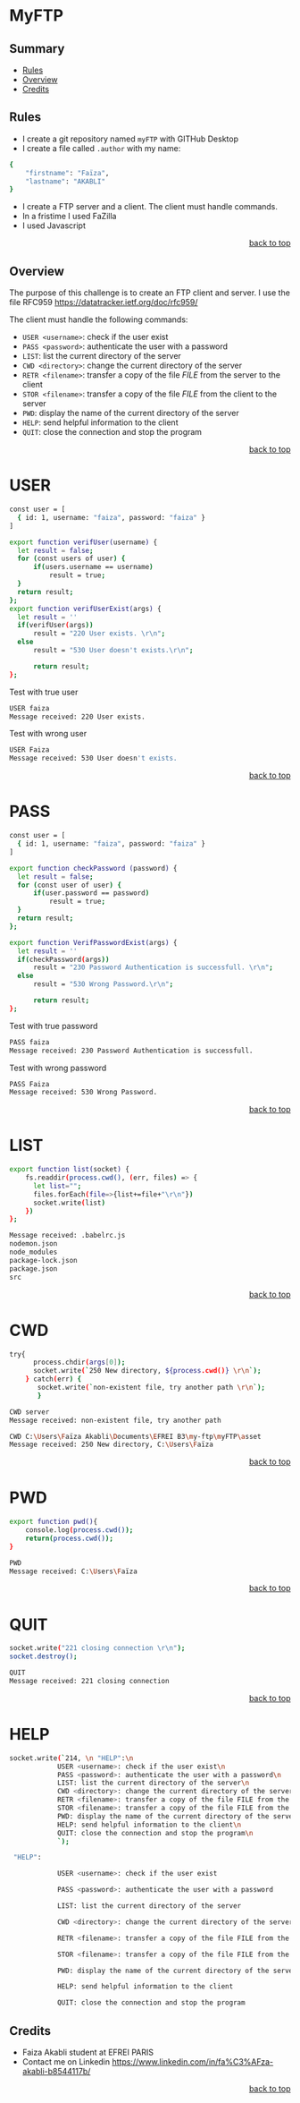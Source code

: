 <div id="top"></div>

# MyFTP

## <a name='TOC'>Summary</a>

* [Rules](#rules)
* [Overview](#overview)
* [Credits](#credits)

## <a name='overview'>Rules</a>

* I create a git repository named `myFTP` with GITHub Desktop
* I create a file called `.author` with my name:

```sh
{
    "firstname": "Faïza",
    "lastname": "AKABLI"
}
```
* I create a FTP server and a client. The client must handle commands.
* In a fristime I used FaZilla 
* I used Javascript


<p align="right"><a href="#top">back to top</a></p>

## <a name='overview'> Overview</a>

The purpose of this challenge is to create an FTP client and server.
I use the file RFC959 https://datatracker.ietf.org/doc/rfc959/

The client must handle the following commands:

* `USER <username>`: check if the user exist
* `PASS <password>`: authenticate the user with a password
* `LIST`: list the current directory of the server
* `CWD <directory>`: change the current directory of the server
* `RETR <filename>`: transfer a copy of the file _FILE_ from the server to the client
* `STOR <filename>`: transfer a copy of the file _FILE_ from the client to the server
* `PWD`: display the name of the current directory of the server
* `HELP`: send helpful information to the client
* `QUIT`: close the connection and stop the program


<p align="right"><a href="#top">back to top</a></p>

#  USER 

```sh
const user = [
  { id: 1, username: "faiza", password: "faiza" }
]

export function verifUser(username) {
  let result = false;
  for (const users of user) {
      if(users.username == username)
          result = true;
  }
  return result;
};
export function verifUserExist(args) {
  let result = ''
  if(verifUser(args))
      result = "220 User exists. \r\n";
  else
      result = "530 User doesn't exists.\r\n";

      return result;
};
```
Test with true user

```sh
USER faiza
Message received: 220 User exists. 
```
Test with wrong user

```sh
USER Faiza
Message received: 530 User doesn't exists. 
```

<p align="right"><a href="#top">back to top</a></p>

# PASS

```sh
const user = [
  { id: 1, username: "faiza", password: "faiza" }
]

export function checkPassword (password) {
  let result = false;
  for (const user of user) {
      if(user.password == password)
          result = true;
  }
  return result;
};

export function VerifPasswordExist(args) {
  let result = ''
  if(checkPassword(args))
      result = "230 Password Authentication is successfull. \r\n";
  else
      result = "530 Wrong Password.\r\n";

      return result;
};
```
Test with true password

```sh
PASS faiza
Message received: 230 Password Authentication is successfull. 
```
Test with wrong password
```sh
PASS Faiza
Message received: 530 Wrong Password. 
```



<p align="right"><a href="#top">back to top</a></p>

# LIST

```sh
export function list(socket) {
    fs.readdir(process.cwd(), (err, files) => {
      let list="";
      files.forEach(file=>{list+=file+"\r\n"})
      socket.write(list)  
    })      
};
```
```sh
Message received: .babelrc.js
nodemon.json
node_modules
package-lock.json
package.json
src
```



<p align="right"><a href="#top">back to top</a></p>

# CWD

````sh
try{
      process.chdir(args[0]);
      socket.write(`250 New directory, ${process.cwd()} \r\n`);
    } catch(err) {
       socket.write(`non-existent file, try another path \r\n`);
       }
````

```sh
CWD server
Message received: non-existent file, try another path 
````
````sh
CWD C:\Users\Faïza Akabli\Documents\EFREI B3\my-ftp\myFTP\asset
Message received: 250 New directory, C:\Users\Faïza 
````

<p align="right"><a href="#top">back to top</a></p>


# PWD

````sh
export function pwd(){
    console.log(process.cwd());
    return(process.cwd());
}
````

````sh
PWD
Message received: C:\Users\Faïza
````

<p align="right"><a href="#top">back to top</a></p>

# QUIT

````sh
socket.write("221 closing connection \r\n");
socket.destroy();
````

````sh
QUIT
Message received: 221 closing connection 
````

<p align="right"><a href="#top">back to top</a></p>

# HELP

````sh
socket.write(`214, \n "HELP":\n
            USER <username>: check if the user exist\n
            PASS <password>: authenticate the user with a password\n
            LIST: list the current directory of the server\n
            CWD <directory>: change the current directory of the server\n
            RETR <filename>: transfer a copy of the file FILE from the server to the client\n
            STOR <filename>: transfer a copy of the file FILE from the client to the server\n
            PWD: display the name of the current directory of the server\n
            HELP: send helpful information to the client\n
            QUIT: close the connection and stop the program\n
            `);
````

````sh
 "HELP":

            USER <username>: check if the user exist

            PASS <password>: authenticate the user with a password

            LIST: list the current directory of the server

            CWD <directory>: change the current directory of the server

            RETR <filename>: transfer a copy of the file FILE from the server to the client    

            STOR <filename>: transfer a copy of the file FILE from the client to the server    

            PWD: display the name of the current directory of the server

            HELP: send helpful information to the client

            QUIT: close the connection and stop the program
````
## <a name='credits'>Credits</a>

* Faiza Akabli student at EFREI PARIS
* Contact me on Linkedin https://www.linkedin.com/in/fa%C3%AFza-akabli-b8544117b/

<p align="right"><a href="#top">back to top</a></p>
